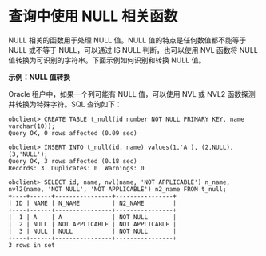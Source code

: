 查询中使用 NULL 相关函数 
====================================

NULL 相关的函数用于处理 NULL 值。NULL 值的特点是任何数值都不能等于 NULL 或不等于 NULL，可以通过 IS NULL 判断，也可以使用 NVL 函数将 NULL 值转换为可识别的字符串。下面示例如何识别和转换 NULL 值。

**示例：NULL 值转换** 

Oracle 租户中，如果一个列可能有 NULL 值，可以使用 NVL 或 NVL2 函数探测并转换为特殊字符。SQL 查询如下：​

```unknow
obclient> CREATE TABLE t_null(id number NOT NULL PRIMARY KEY, name varchar(10));
Query OK, 0 rows affected (0.09 sec)

obclient> INSERT INTO t_null(id, name) values(1,'A'), (2,NULL), (3,'NULL');
Query OK, 3 rows affected (0.18 sec)
Records: 3  Duplicates: 0  Warnings: 0

obclient> SELECT id, name, nvl(name, 'NOT APPLICABLE') n_name, nvl2(name, 'NOT NULL', 'NOT APPLICABLE') n2_name FROM t_null;
+----+------+----------------+----------------+
| ID | NAME | N_NAME         | N2_NAME        |
+----+------+----------------+----------------+
|  1 | A    | A              | NOT NULL       |
|  2 | NULL | NOT APPLICABLE | NOT APPLICABLE |
|  3 | NULL | NULL           | NOT NULL       |
+----+------+----------------+----------------+
3 rows in set
```


